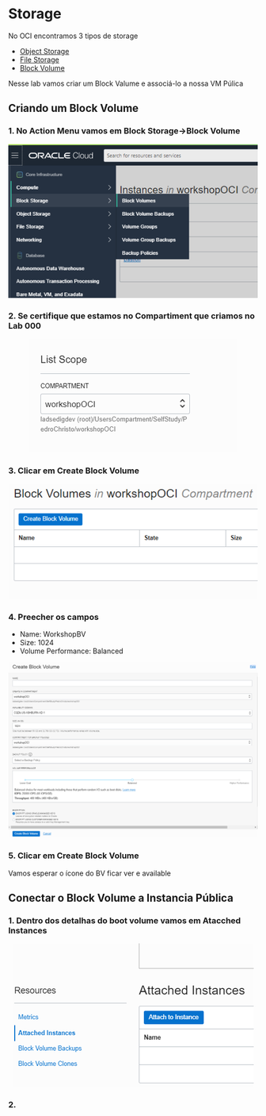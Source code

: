 # Storage

No OCI encontramos 3 tipos de storage

- [Object Storage](https://docs.cloud.oracle.com/pt-br/iaas/Content/Object/Concepts/objectstorageoverview.htm)
- [File Storage](https://docs.cloud.oracle.com/en-us/iaas/Content/File/Concepts/filestorageoverview.htm)
- [Block Volume](https://docs.cloud.oracle.com/pt-br/iaas/Content/Block/Concepts/overview.htm)

Nesse lab vamos criar um Block Valume e associá-lo a nossa VM Púlica

## Criando um Block Volume

### 1. No Action Menu vamos em Block Storage->Block Volume

<p align="center">
  <img src="https://github.com/ChristoPedro/OCIHandsOn/blob/master/Lab%20300/images/actionmenu.png" >
</p>

### 2. Se certifique que estamos no Compartiment que criamos no Lab 000

<p align="center">
  <img src="https://github.com/ChristoPedro/OCIHandsOn/blob/master/Lab%20100/images/changecompartment.png" >
</p>

### 3. Clicar em Create Block Volume

<p align="center">
  <img src="https://github.com/ChristoPedro/OCIHandsOn/blob/master/Lab%20300/images/createblock.png" >
</p>

### 4. Preecher os campos

- Name: WorkshopBV
- Size: 1024
- Volume Performance: Balanced

<p align="center">
  <img src="https://github.com/ChristoPedro/OCIHandsOn/blob/master/Lab%20300/images/createscreen.png" >
</p>

### 5. Clicar em Create Block Volume

Vamos esperar o ícone do BV ficar ver e available

## Conectar o Block Volume a Instancia Pública

### 1. Dentro dos detalhas do boot volume vamos em Atacched Instances

<p align="center">
  <img src="https://github.com/ChristoPedro/OCIHandsOn/blob/master/Lab%20300/images/attached1.png" >
</p>

### 2. 
